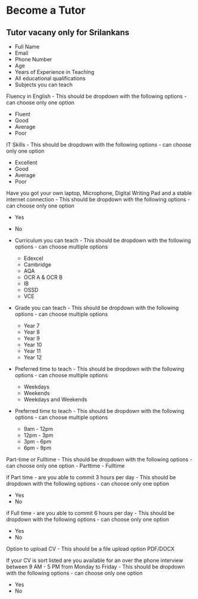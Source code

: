 # Become a Tutor 

## Tutor vacany only for Srilankans

- Full Name
- Email
- Phone Number
- Age
- Years of Experience in Teaching 
- All educational qualifications
- Subjects you can teach

Fluency in English - This should be dropdown with the following options - can choose only one option

- Fluent
- Good
- Average
- Poor

IT Skills - This should be dropdown with the following options - can choose only one option

- Excellent
- Good
- Average
- Poor

Have you got your own laptop, Microphone, Digital Writing Pad and a stable internet connection - This should be dropdown with the following options - can choose only one option

 - Yes
 - No

- Curriculum you can teach - This should be dropdown with the following options - can choose multiple options
  - Edexcel
  - Cambridge
  - AQA
  - OCR A & OCR B
  - IB
  - OSSD
  - VCE

- Grade you can teach - This should be dropdown with the following options - can choose multiple options
    - Year 7
    - Year 8
    - Year 9
    - Year 10
    - Year 11
    - Year 12

- Preferred time to teach - This should be dropdown with the following options - can choose multiple options
    - Weekdays
    - Weekends
    - Weekdays and Weekends

- Preferred time to teach - This should be dropdown with the following options - can choose multiple options
    - 9am - 12pm
    - 12pm - 3pm
    - 3pm - 6pm
    - 6pm - 9pm

Part-time or Fulltime - This should be dropdown with the following options - can choose only one option
    - Parttime
    - Fulltime

if Part time - are you able to commit 3 hours per day - This should be dropdown with the following options - can choose only one option

  - Yes
  - No

if Full time - are you able to commit 6 hours per day - This should be dropdown with the following options - can choose only one option
    
  - Yes
  - No

Option to upload CV - This should be a file upload option PDF/DOCX

If your CV is sort listed are you available for an over the phone interview between 9 AM - 5 PM from Monday to Friday - This should be dropdown with the following options - can choose only one option

  - Yes
  - No 







